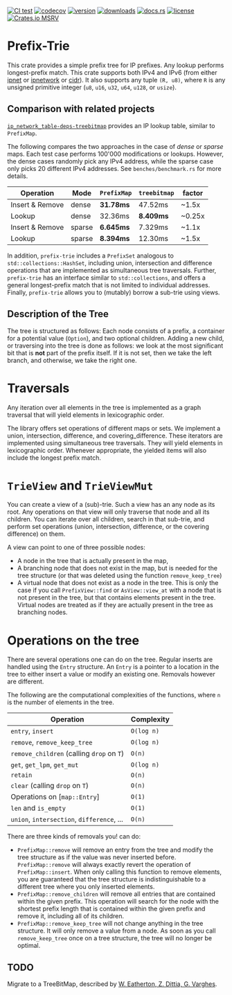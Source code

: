 [![CI test](https://img.shields.io/github/actions/workflow/status/tiborschneider/prefix-trie/test.yml)](https://github.com/tiborschneider/prefix-trie/actions)
[![codecov](https://codecov.io/gh/tiborschneider/prefix-trie/branch/main/graph/badge.svg?token=EEJXNNURMW)](https://codecov.io/gh/tiborschneider/prefix-trie)
[![version](https://img.shields.io/crates/v/prefix-trie)](https://crates.io/crates/prefix-trie)
[![downloads](https://img.shields.io/crates/d/prefix-trie)](https://crates.io/crates/prefix-trie)
[![docs.rs](https://img.shields.io/docsrs/prefix-trie/latest)](https://docs.rs/prefix-trie/latest/prefix_trie/)
[![license](https://img.shields.io/crates/l/prefix-trie/0.2.2)](https://crates.io/crates/prefix-trie)
[![Crates.io MSRV](https://img.shields.io/crates/msrv/prefix-trie)](https://crates.io/crates/prefix-trie)

# Prefix-Trie

This crate provides a simple prefix tree for IP prefixes. Any lookup performs longest-prefix
match. This crate supports both IPv4 and IPv6 (from either [ipnet](https://docs.rs/ipnet/2.10.0)
or [ipnetwork](https://crates.io/crates/ipnetwork) or [cidr](https://crates.io/crates/cidr)).
It also  supports any tuple `(R, u8)`, where `R` is any unsigned primitive integer (`u8`, `u16`,
`u32`, `u64`, `u128`, or `usize`).

## Comparison with related projects

[`ip_network_table-deps-treebitmap`](https://crates.io/crates/ip_network_table-deps-treebitmap)
provides an IP lookup table, similar to `PrefixMap`.

The following compares the two approaches in the case of *dense* or *sparse* maps. Each test case
performs 100'000 modifications or lookups. However, the dense cases randomly pick any IPv4
address, while the sparse case only picks 20 different IPv4 addresses. See `benches/benchmark.rs`
for more details.

| Operation       | Mode   | `PrefixMap` | `treebitmap` | factor |
|-----------------|--------|-------------|--------------|--------|
| Insert & Remove | dense  | **31.78ms** | 47.52ms      | ~1.5x  |
| Lookup          | dense  | 32.36ms     | **8.409ms**  | ~0.25x |
| Insert & Remove | sparse | **6.645ms** | 7.329ms      | ~1.1x  |
| Lookup          | sparse | **8.394ms** | 12.30ms      | ~1.5x  |

In addition, `prefix-trie` includes a `PrefixSet` analogous to `std::collections::HashSet`,
including union, intersection and difference operations that are implemented as simultaneous
tree traversals. Further, `prefix-trie` has an interface similar to `std::collections`, and
offers a general longest-prefix match that is not limited to individual addresses. Finally,
`prefix-trie` allows you to (mutably) borrow a sub-trie using views.

## Description of the Tree

The tree is structured as follows: Each node consists of a prefix, a container for a potential
value (`Option`), and two optional children. Adding a new child, or traversing into the tree is
done as follows: we look at the most significant bit that is **not** part of the prefix
itself. If it is not set, then we take the left branch, and otherwise, we take the right one.

# Traversals

Any iteration over all elements in the tree is implemented as a graph traversal that will yield
elements in lexicographic order.

The library offers set operations of different maps or sets. We implement a union, intersection,
difference, and covering_difference. These iterators are implemented using simultaneous tree
traversals. They will yield elements in lexicographic order. Whenever appropriate, the yielded
items will also include the longest prefix match.

# `TrieView` and `TrieViewMut`

You can create a view of a (sub)-trie. Such a view has an any node as its root. Any operations
on that view will only traverse that node and all its children. You can iterate over all
children, search in that sub-trie, and perform set operations (union, intersection, difference,
or the covering difference) on them.

A view can point to one of three possible nodes:
- A node in the tree that is actually present in the map,
- A branching node that does not exist in the map, but is needed for the tree structure (or that
  was deleted using the function `remove_keep_tree`)
- A virtual node that does not exist as a node in the tree. This is only the case if you call
  `PrefixView::find` or `AsView::view_at` with a node that is not present in the tree, but
  that contains elements present in the tree. Virtual nodes are treated as if they are actually
  present in the tree as branching nodes.

# Operations on the tree

There are several operations one can do on the tree. Regular inserts are handled using the
`Entry` structure. An `Entry` is a pointer to a location in the tree to either insert a value or
modify an existing one. Removals however are different.

The following are the computational complexities of the functions, where `n` is the number of
elements in the tree.

| Operation                                  | Complexity |
|--------------------------------------------|------------|
| `entry`, `insert`                          | `O(log n)` |
| `remove`, `remove_keep_tree`               | `O(log n)` |
| `remove_children` (calling `drop` on `T`)  | `O(n)`     |
| `get`, `get_lpm`, `get_mut`                | `O(log n)` |
| `retain`                                   | `O(n)`     |
| `clear` (calling `drop` on `T`)            | `O(n)`     |
| Operations on [`map::Entry`]               | `O(1)`     |
| `len` and `is_empty`                       | `O(1)`     |
| `union`, `intersection`, `difference`, ... | `O(n)`     |

There are three kinds of removals you! can do:

- `PrefixMap::remove` will remove an entry from the tree and modify the tree structure as if
  the value was never inserted before. `PrefixMap::remove` will always exactly revert the
  operation of `PrefixMap::insert`. When only calling this function to remove elements, you
  are guaranteed that the tree structure is indistinguishable to a different tree where you
  only inserted elements.
- `PrefixMap::remove_children` will remove all entries that are contained within the given
  prefix. This operation will search for the node with the shortest prefix length that is
  contained within the given prefix and remove it, including all of its children.
- `PrefixMap::remove_keep_tree` will not change anything in the tree structure. It will only
  remove a value from a node. As soon as you call `remove_keep_tree` once on a tree structure,
  the tree will no longer be optimal.

## TODO

Migrate to a TreeBitMap, described by [W. Eatherton, Z. Dittia, G. Varghes](https://doi.org/10.1145/997150.997160).
